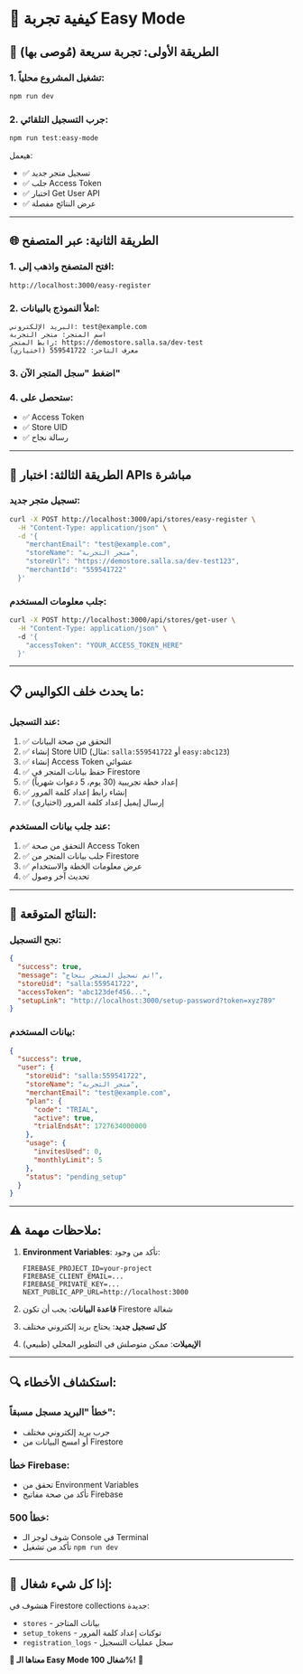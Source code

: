 # 🧪 كيفية تجربة Easy Mode

## 🚀 **الطريقة الأولى: تجربة سريعة (مُوصى بها)**

### 1. تشغيل المشروع محلياً:
```bash
npm run dev
```

### 2. جرب التسجيل التلقائي:
```bash
npm run test:easy-mode
```

هيعمل:
- ✅ تسجيل متجر جديد
- ✅ جلب Access Token
- ✅ اختبار Get User API
- ✅ عرض النتائج مفصلة

---

## 🌐 **الطريقة الثانية: عبر المتصفح**

### 1. افتح المتصفح واذهب إلى:
```
http://localhost:3000/easy-register
```

### 2. املأ النموذج بالبيانات:
```
البريد الإلكتروني: test@example.com
اسم المتجر: متجر التجربة
رابط المتجر: https://demostore.salla.sa/dev-test
معرف التاجر: 559541722 (اختياري)
```

### 3. اضغط "سجل المتجر الآن"

### 4. ستحصل على:
- ✅ Access Token
- ✅ Store UID  
- ✅ رسالة نجاح

---

## 🔧 **الطريقة الثالثة: اختبار APIs مباشرة**

### تسجيل متجر جديد:
```bash
curl -X POST http://localhost:3000/api/stores/easy-register \
  -H "Content-Type: application/json" \
  -d '{
    "merchantEmail": "test@example.com",
    "storeName": "متجر التجربة", 
    "storeUrl": "https://demostore.salla.sa/dev-test123",
    "merchantId": "559541722"
  }'
```

### جلب معلومات المستخدم:
```bash
curl -X POST http://localhost:3000/api/stores/get-user \
  -H "Content-Type: application/json" \  
  -d '{
    "accessToken": "YOUR_ACCESS_TOKEN_HERE"
  }'
```

---

## 📋 **ما يحدث خلف الكواليس:**

### عند التسجيل:
1. ✅ التحقق من صحة البيانات
2. ✅ إنشاء Store UID (مثال: `salla:559541722` أو `easy:abc123`)  
3. ✅ إنشاء Access Token عشوائي
4. ✅ حفظ بيانات المتجر في Firestore
5. ✅ إعداد خطة تجريبية (30 يوم، 5 دعوات شهرياً)
6. ✅ إنشاء رابط إعداد كلمة المرور
7. ✅ (اختياري) إرسال إيميل إعداد كلمة المرور

### عند جلب بيانات المستخدم:
1. ✅ التحقق من صحة Access Token
2. ✅ جلب بيانات المتجر من Firestore
3. ✅ عرض معلومات الخطة والاستخدام
4. ✅ تحديث آخر وصول

---

## 🎯 **النتائج المتوقعة:**

### نجح التسجيل:
```json
{
  "success": true,
  "message": "تم تسجيل المتجر بنجاح!",
  "storeUid": "salla:559541722",
  "accessToken": "abc123def456...",
  "setupLink": "http://localhost:3000/setup-password?token=xyz789"
}
```

### بيانات المستخدم:
```json
{
  "success": true,
  "user": {
    "storeUid": "salla:559541722",
    "storeName": "متجر التجربة",
    "merchantEmail": "test@example.com",
    "plan": {
      "code": "TRIAL",
      "active": true,
      "trialEndsAt": 1727634000000
    },
    "usage": {
      "invitesUsed": 0,
      "monthlyLimit": 5
    },
    "status": "pending_setup"
  }
}
```

---

## ⚠️ **ملاحظات مهمة:**

1. **Environment Variables**: تأكد من وجود:
   ```
   FIREBASE_PROJECT_ID=your-project
   FIREBASE_CLIENT_EMAIL=...
   FIREBASE_PRIVATE_KEY=...
   NEXT_PUBLIC_APP_URL=http://localhost:3000
   ```

2. **قاعدة البيانات**: يجب أن تكون Firestore شغالة

3. **كل تسجيل جديد**: يحتاج بريد إلكتروني مختلف

4. **الإيميلات**: ممكن متوصلش في التطوير المحلي (طبيعي)

---

## 🔍 **استكشاف الأخطاء:**

### خطأ "البريد مسجل مسبقاً":
- جرب بريد إلكتروني مختلف
- أو امسح البيانات من Firestore

### خطأ Firebase:
- تحقق من Environment Variables
- تأكد من صحة مفاتيح Firebase

### خطأ 500:
- شوف لوجز الـ Console في Terminal
- تأكد من تشغيل `npm run dev`

---

## 🎉 **إذا كل شيء شغال:**

هتشوف في Firestore collections جديدة:
- `stores` - بيانات المتاجر
- `setup_tokens` - توكنات إعداد كلمة المرور  
- `registration_logs` - سجل عمليات التسجيل

**🎯 معناها الـ Easy Mode شغال 100%!** 🚀

